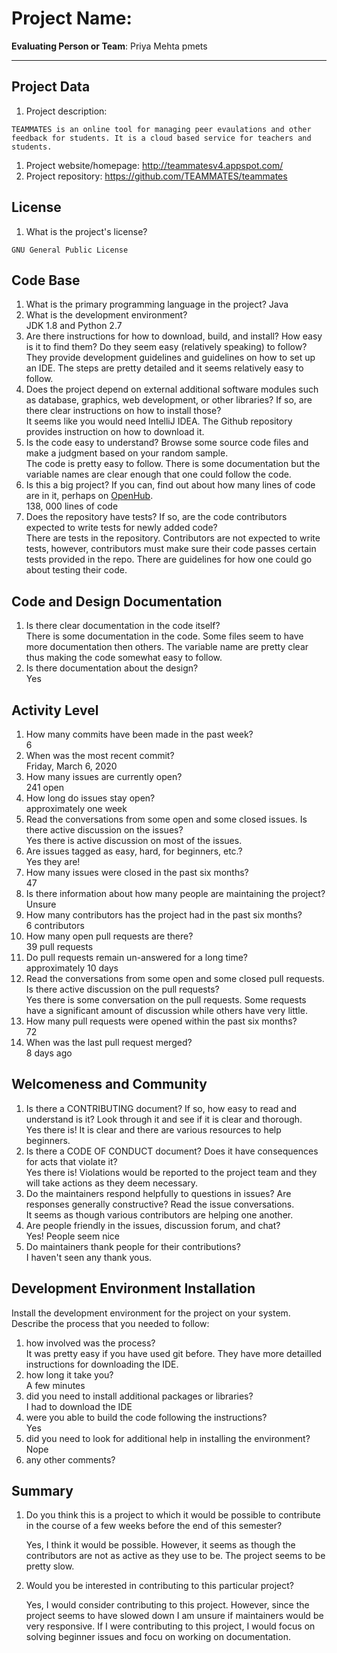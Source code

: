 # Project Name:  <!-- replace with the project name -->   



**Evaluating Person or Team**:
Priya Mehta pmets

---

## Project Data

1. Project description: <br>
<!--
What is the purpose of this project? What does the code do? What type of users
does it have?
-->
	TEAMMATES is an online tool for managing peer evaulations and other feedback for students. It is a cloud based service for teachers and students.

1. Project website/homepage:
	http://teammatesv4.appspot.com/
1. Project repository:
	https://github.com/TEAMMATES/teammates


## License

1. What is the project's license? <br>
<!--
In most repositories there will be a file named LICENSE or something similar in
the root level of the repository. This is the one to examine. There may be
different licenses on specific files, but the project will have a main license.
-->
	GNU General Public License


## Code Base


1. What is the primary programming language in the project?
	Java
1. What is the development environment? <br>
	<!--
	For example, is it Gnu C++ on Linux?
	Is it a Windows 10 application? Does one need to develop in a virtual machine?
	-->
	JDK 1.8 and Python 2.7
1. Are there instructions for how to download, build, and install? How easy is it
to find them? Do they seem easy (relatively speaking) to follow? <br>
	They provide development guidelines and guidelines on how to set up an IDE. The steps are pretty detailed and it seems relatively easy to follow.
1. Does the project depend on external additional software modules such as
database,  graphics, web development, or other libraries? If so, are there clear instructions on how to install those? <br>
	It seems like you would  need IntelliJ IDEA. The Github repository provides instruction on how to download it.
1. Is the code easy to understand? Browse some source code files and make
a judgment based on your random sample. <br>
	The code is pretty easy to follow. There is some documentation but the variable names are clear enough that one could follow the code. 
1. Is this a big project? If you can, find out about how many lines of code
are in it, perhaps on [OpenHub](https://www.openhub.net/). <br>
	138, 000 lines of code
1. Does the repository have tests? If so, are the code contributors expected to write tests for newly added code? <br>
	There are tests in the repository. Contributors are not expected to write tests, however, contributors must make sure their code passes certain tests provided in the repo. There are guidelines for how one could go about testing their code.


## Code and Design Documentation
1. Is there clear documentation in the code itself? <br>
	There is some documentation in the code. Some files seem to have more documentation then others. The variable name are pretty clear thus making the code somewhat easy to follow.
1. Is there documentation about the design?  <br>
	Yes

## Activity Level


1. How many commits have been made in the past week? <br>
	6
1. When was the most recent commit? <br>
	Friday, March 6, 2020
1. How many issues are currently open? <br>
	241 open
1. How long do issues stay open? <br>
	<!--
	Take the five closed issues (they can be most recently closed or a sample distributed over time) and look at when each was first reported.
	Compute the number of days that each was open and take the average.
	-->
	approximately one week
1. Read the conversations from some open and some closed issues. Is there active discussion on the issues? <br>
	Yes there is active discussion on most of the issues.
1. Are issues tagged as easy, hard, for beginners, etc.? <br>
	Yes they are!
1. How many issues were closed in the past six months? <br>
	47 
1. Is there information about how many people are maintaining the project? <br>
	Unsure
1. How many contributors has the project had in the past six months? <br>
	6 contributors
1. How many open pull requests are there? <br>
	39 pull requests
1. Do pull requests remain un-answered for a long time? <br>
	<!--
	Look at the closed pull requests to see how long they stayed open.
	Take the five closed pull requests  (they can be most recently closed or a sample distributed over time) and look at when each was first created.
	Compute the number of days that each was open and take the average.
	-->
	approximately 10 days
1. Read the conversations from some open and some closed pull requests.  Is there active discussion on the pull requests? <br>
	Yes there is some conversation on the pull requests. Some requests have a significant amount of discussion while others have very little.
1. How many pull requests were opened within the past six months? <br>
	72 
1. When was the last  pull request  merged? <br>
	8 days ago
## Welcomeness and Community

1. Is there a CONTRIBUTING document? If so, how easy to read and understand is it?
Look through it and see if it is clear and thorough. <br>
	Yes there is! It is clear and there are various resources to help beginners.
1. Is there a CODE OF CONDUCT document? Does it have consequences for acts that
violate it? <br>
	Yes there is! Violations would be reported to the project team and they will take actions as they deem necessary.
1. Do the maintainers respond helpfully to questions in issues?
Are responses generally constructive? Read the issue conversations. <br>
	It seems as though various contributors are helping one another. 
1. Are people friendly in the issues, discussion forum, and chat? <br>
	Yes! People seem nice
1. Do maintainers thank people for their contributions? <br>
	I haven't seen any thank yous.

## Development Environment Installation

Install the development environment for the project on your system.
Describe the process that you needed to follow:

1. how involved was the process? <br>
	It was pretty easy if you have used git before. They have more detailled instructions for downloading the IDE.
1. how long it take you? <br>
	A few minutes
1. did you need to install additional packages or libraries? <br>
	I had to download the IDE 
1. were you able to build the code following the instructions? <br>
	Yes
1. did you need to look for additional help in installing the environment? <br>
	Nope
1. any other comments? <br>
	



## Summary
1. Do you think  this is a project to which it would be possible to contribute
in the course of a few weeks before the end of this semester? <br>
	<!--
	Explain your position. Do NOT simply say 'yes or 'no'.
	-->
	Yes, I think it would be possible. However, it seems as though the contributors are not as active as they use to be. The project seems to be pretty slow. 

1. Would you be interested in contributing to this particular project? <br>
	<!--
	Explain why you would or would not be interested in contributing to this project. Do NOT simply say 'yes or 'no'.
	-->
	Yes, I would consider contributing to this project. However, since the project seems to have slowed down I am unsure if maintainers would be very responsive. If I were contributing to this project, I would focus on solving beginner issues and focu on working on documentation.
